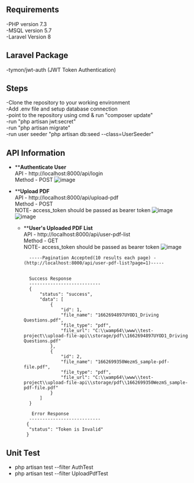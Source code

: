 ## Requirements
-PHP version 7.3<br>
-MSQL version 5.7<br>
-Laravel Version 8<br>

## Laravel Package 
-tymon/jwt-auth (JWT Token Authentication)

## Steps
 -Clone the repository to your working environment<br>
 -Add .env file and setup database connection<br>
 -point to the repository using cmd  & run "composer update"<br>
 -run "php artisan jwt:secret"<br>
 -run "php artisan migrate"<br>
 -run user seeder "php artisan db:seed --class=UserSeeder"<br>
 
 ## API Information
  - **<b>Authenticate User</b><br>
            API     -  http://localhost:8000/api/login<br>
            Method  -  POST
           ![image](https://user-images.githubusercontent.com/26957922/189272716-7e113124-71b7-4083-bcc1-e66ec87c0268.png)
  
  - **<b>Upload PDF</b><br>
           API     -  http://localhost:8000/api/upload-pdf<br>
           Method  -  POST<br>
           NOTE- access_token should be passed as bearer token
           ![image](https://user-images.githubusercontent.com/26957922/189273449-ce5acb53-cd5b-4997-94a1-e7c1f353d42f.png)
           ![image](https://user-images.githubusercontent.com/26957922/189273569-7ad18c43-b1d1-4f43-8bd2-be638009af33.png)
    
    - **<b>User's Uploaded PDF List</b><br>
           API     -  http://localhost:8000/api/user-pdf-list<br>
           Method  -  GET<br>
           NOTE- access_token should be passed as bearer token
           ![image](https://user-images.githubusercontent.com/26957922/189274401-a18eb0d3-03f2-4464-b219-3136b6ca31e5.png)
       
           
            -----Pagination Accepted(10 results each page) - (http://localhost:8000/api/user-pdf-list?page=1)-----
            
            
            Success Response
            ---------------------------
            {
                "status": "success",
                "data": [
                    {
                        "id": 1,
                        "file_name": "1662694897UYOD1_Driving Questions.pdf",
                        "file_type": "pdf",
                        "file_url": "C:\\wamp64\\www\\test-project\\upload-file-api\\storage/pdf\\1662694897UYOD1_Driving Questions.pdf"
                    },
                    {
                        "id": 2,
                        "file_name": "1662699350WezmS_sample-pdf-file.pdf",
                        "file_type": "pdf",
                        "file_url": "C:\\wamp64\\www\\test-project\\upload-file-api\\storage/pdf\\1662699350WezmS_sample-pdf-file.pdf"
                    }
                ]
            }
            
             Error Response
            ---------------------------
           {
            "status": "Token is Invalid"
           }
           
           
  
## Unit Test
-  php artisan test --filter AuthTest
-  php artisan test --filter UploadPdfTest
            
            



           




 
